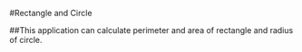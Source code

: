 ﻿#Rectangle and Circle

##This application can calculate perimeter and area of rectangle and radius of circle.